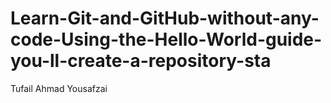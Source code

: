 # Learn-Git-and-GitHub-without-any-code-Using-the-Hello-World-guide-you-ll-create-a-repository-sta
Tufail Ahmad Yousafzai
